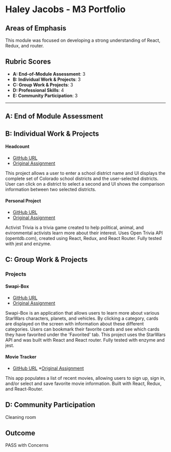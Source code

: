 # Haley Jacobs - M3 Portfolio

## Areas of Emphasis

This module was focused on developing a strong understanding of React, Redux, and router.

## Rubric Scores

* **A: End-of-Module Assessment**: 3
* **B: Individual Work & Projects**: 3
* **C: Group Work & Projects**: 3
* **D: Professional Skills**: 4
* **E: Community Participation**: 3

-----------------------

## A: End of Module Assessment

## B: Individual Work & Projects

#### Headcount

* [GitHub URL](https://github.com/hljacobs5/headcount2.0)
* [Original Assignment](https://github.com/turingschool-examples/headcount2.0)

This project allows a user to enter a school district name and UI displays the complete set of Colorado school districts and the user-selected districts. User can click on a district to select a second and UI shows the comparison information between two selected districts.

#### Personal Project

* [GitHub URL]()
* [Original Assignment]()

Activist Trivia is a trivia game created to help political, animal, and evironmental activists learn more about their interest. Uses Open Trivia API (opentdb.com), created using React, Redux, and React Router. Fully tested with jest and enzyme.

## C: Group Work & Projects

### Projects

#### Swapi-Box

* [GitHub URL](https://github.com/hljacobs5/hj-fl-SWAPI-Box)
* [Original Assignment](http://frontend.turing.io/projects/swapi-box.html)

Swapi-Box is an application that allows users to learn more about various StarWars characters, planets, and vehicles. By clicking a category, cards are displayed on the screen with information about these different categories. Users can bookmark their favorite cards and see which cards they have favorited under the 'Favorited' tab. This project uses the StarWars API and was built with React and React router. Fully tested with enzyme and jest.

#### Movie Tracker

* [GitHub URL](https://github.com/christopherchateau/movie-tracker)
*[Original Assignment](https://github.com/turingschool-examples/movie-tracker)

This app populates a list of recent movies, allowing users to sign up, sign in, and/or select and save favorite movie information. Built with React, Redux, and React-Router.

## D: Community Participation

Cleaning room

## Outcome

PASS with Concerns
